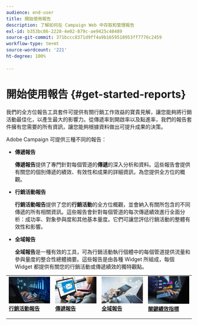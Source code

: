 ```yaml
---
audience: end-user
title: 開始使用報告
description: 了解如何在 Campaign Web 中存取和管理報告
exl-id: b353bc86-2228-4e02-879c-ae9425c48489
source-git-commit: 371bccc8371d9ff4a9b1659510953ff7776c2459
workflow-type: tm+mt
source-wordcount: '221'
ht-degree: 100%

---
```



# 開始使用報告 {#get-started-reports}

我們的全方位報告工具&#x200B;&#x200B;套件可提供有關行銷工作效益的寶貴見解，讓您能夠將行銷活動最佳化，以產生最大的影響力。從傳遞率到開啟率以及點進率，我們的報告套件擁有您需要的所有資訊，讓您能夠根據資料做出可提升成果的決策。

Adobe Campaign 可提供三種不同的報告：

* **傳遞報告**

  **傳遞報告**&#x200B;提供了專門針對每個管道的&#x200B;**傳遞**&#x200B;的深入分析和資料。這些報告會提供有關您的個別傳遞的績效、有效性和成果的詳細資訊，為您提供全方位的概觀。


* **行銷活動報告**

  **行銷活動報告**&#x200B;提供了您的&#x200B;**行銷活動**&#x200B;的全方位概觀，並會納入有關所包含的不同傳遞的所有相關資訊。這些報告會針對每個管道的每次傳遞績效進行全面分析：成功率、對象參與度和其他基本量度。它們可讓您評估行銷活動的整體有效性和影響。


* **全域報告**

  **全域報告**&#x200B;是一種有效的工具，可為行銷活動執行個體中的每個管道提供流量和參與量度的整合性總體摘要。這些報告是由各種 Widget 所組成，每個 Widget 都提供有關您的行銷活動或傳遞績效的獨特觀點。

<table style="table-layout:fixed"><tr style="border: 0;">
<td>
<a href="campaign-reports.md">
<img alt="驗證" src="assets/do-not-localize/campaign_report.jpeg">
</a>
<div>
<a href="campaign-reports.md"><strong>行銷活動報告</strong></a>
</div>
<p>
</td>
<td>
<a href="delivery-reports.md">
<img alt="銷售機會" src="assets/do-not-localize/email_report.jpeg">
</a>
<div><a href="delivery-reports.md"><strong>傳遞報告</strong>
</div>
<p>
</td>
<td>
<a href="global-reports.md">
<img alt="不常使用" src="assets/do-not-localize/push_report.jpeg">
</a>
<div>
<a href="global-reports.md"><strong>全域報告<strong></strong></a>
</div>
<p></td>
<td>
<a href="kpis.md">
<img alt="驗證" src="assets/do-not-localize/kpis.jpeg">
</a>
<div>
<a href="kpis.md"><strong>關鍵績效指標</strong></a>
</div>
<p>
</td>
</tr></table>
